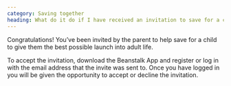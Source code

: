 ```yaml
---
category: Saving together
heading: What do it do if I have received an invitation to save for a child?
---
```


Congratulations! You’ve been invited by the parent to help save for a child to give them the best possible launch into adult life.

To accept the invitation, download the Beanstalk App and register or log in with the email address that the invite was sent to. Once you have logged in you will be given the opportunity to accept or decline the invitation.